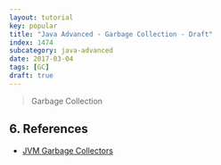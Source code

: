 ```yaml
---
layout: tutorial
key: popular
title: "Java Advanced - Garbage Collection - Draft"
index: 1474
subcategory: java-advanced
date: 2017-03-04
tags: [GC]
draft: true
---
```


> Garbage Collection

## 6. References
* [JVM Garbage Collectors](https://www.baeldung.com/jvm-garbage-collectors)
